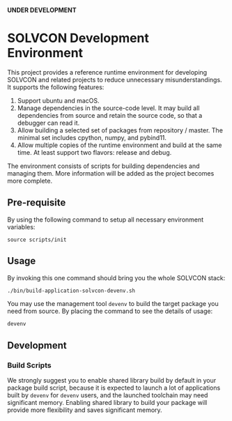 **UNDER DEVELOPMENT**

# SOLVCON Development Environment

This project provides a reference runtime environment for developing SOLVCON
and related projects to reduce unnecessary misunderstandings.  It supports the
following features:

1. Support ubuntu and macOS.
2. Manage dependencies in the source-code level.  It may build all dependencies
   from source and retain the source code, so that a debugger can read it.
3. Allow building a selected set of packages from repository / master.  The
   minimal set includes cpython, numpy, and pybind11.
4. Allow multiple copies of the runtime environment and build at the same time.
   At least support two flavors: release and debug.

The environment consists of scripts for building dependencies and managing
them.  More information will be added as the project becomes more complete.


## Pre-requisite

By using the following command to setup all necessary environment variables:

```
source scripts/init
```


## Usage

By invoking this one command should bring you the whole SOLVCON stack:

```bash
./bin/build-application-solvcon-devenv.sh
```

You may use the management tool `devenv` to build the target package you need from source.
By placing the command to see the details of usage:

```
devenv
```


## Development

### Build Scripts
We strongly suggest you to enable shared library build by default in your
package build script, because it is expected to launch a lot of applications
built by `devenv` for `devenv` users, and the launched toolchain may need
significant memory. Enabling shared library to build your package will provide
more flexibility and saves significant memory.


<!-- vim: set ff=unix ft=markdown fenc=utf8 sw=2 tw=79: -->
